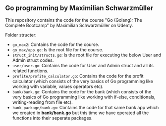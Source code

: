 ## Go programming by Maximilian Schwarzmüller

This repository contains the code for the course "Go (Golang): The Complete Bootcamp" by Maximilian Schwarzmüller on Udemy.


Folder structer:
- `go_max2`: Contains the code for the course.
- `go_max/app.go`: Is the root file for the course.
- `struct_init/structs.go`: Is the root file for executing the below User and Admin struct codes.
- `user/user.go`: Contains the code for User and Admin struct and all its related functions.
- `profite/profite_calculator.go`: Contains the code for the profit calculator (which consists of the very basics of Go programming like working with variable, values operators etc).
- `bank/bank.go`: Contains the code for the bank (which consists of the very basics of Go programming like working with if-else, conditionals, writing-reading from file etc).
- `bank_package/bank.go`: Contains the code for that same bank app which we created in **bank/bank.go** but this
time we have eperated all the functions into their seperate packages.